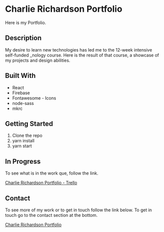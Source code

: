 # Charlie Richardson Portfolio

Here is my Portfolio.

## Description

My desire to learn new technologies has led me to the 12-week intensive self-funded _nology course. Here is the result of that course, a showcase of my projects and design abilities.

## Built With

- React
- Firebase
- Fontawesome - Icons
- node-sass
- mkrc

## Getting Started

1. Clone the repo
2. yarn install
3. yarn start

## In Progress

To see what is in the work que, follow the link.

[Charlie Richardson Portfolio - Trello](https://trello.com/b/R4Iz2UtF/portfolio)

## Contact

To see more of my work or to get in touch follow the link below. To get in touch go to the contact section at the bottom.

[Charlie Richardson Portfolio](https://www.charlie-richardson.co.uk/)
